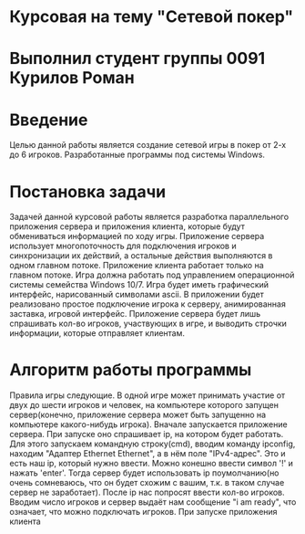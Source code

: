 # Курсовая на тему "Сетевой покер"
# Выполнил студент группы 0091 Курилов Роман

# Введение
Целью данной работы является создание сетевой игры в покер от 2-х до 6 игроков. Разработанные программы под системы Windows.

# Постановка задачи
Задачей данной курсовой работы является разработка параллельного приложения сервера и приложения клиента, которые будут обмениваться информацией по ходу игры. Приложение сервера использует многопоточность для подключения игроков и синхронизации их действий, а остальные действия выполняются в одном главном потоке. Приложение клиента работает только на главном потоке. Игра должна работать под управлением операционной системы семейства Windows 10/7. 
Игра будет иметь графический интерфейс, нарисованный символами ascii. В приложении будет реализовано простое подключение игрока к серверу, анимированная заставка, игровой интерфейс. Приложение сервера будет лишь спрашивать кол-во игроков, участвующих в игре, и выводить строчки информации, которые отправляет клиентам.

# Алгоритм работы программы
Правила игры следующие. В одной игре может принимать участие от двух до шести игроков и человек, на компьютере которого запущен сервер(конечно, приложение сервера может быть запущенно на компьютере какого-нибудь игрока). Вначале запускается приложение сервера. При запуске оно спрашивает ip, на котором будет работать. Для этого запускаем командную строку(cmd), вводим команду ipconfig, находим "Адаптер Ethernet Ethernet", а в нём поле "IPv4-адрес". Это и есть наш ip, который нужно ввести. Можно конешно ввести символ '!' и нажать 'enter'. Тогда сервер будет использовать ip поумолчанию(но очень сомневаюсь, что он будет схожим с вашим, т.к. в таком случае сервер не заработает). После ip нас попросят ввести кол-во игроков. Вводим число игроков и сервер выдаёт нам сообщение "i am ready", что означает, что можно подключать игроков.
При запуске приложения клиента


